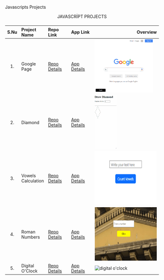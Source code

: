 Javascripts Projects

<table class="table">
  <caption>JAVASCRİPT PROJECTS<caption>
  <thead>
    <tr>
      <th>S.Nu</td>
      <th align="left" width="15%">Project Name</th>
      <th align="left" width="15%">Repo Link</th>
      <th align="left">App Link</th>
      <th align="right">Overview</th>
    </tr>
  </thead>
  <tbody>
    <tr>
      <td align=center >1.</td>
      <td>Google Page</td>
      <td><a href="https://github.com/Tolga-Han-Yilmaz/google-landing-project" target="_blank">Repo Details</td>
      <td><a href="https://tolga-han-yilmaz.github.io/google-landing-project/" target="_blank">App Details</td>
      <td><img src="./img/1-google.gif" alt="google" height="175px"></td>
    </tr>
    <tr>
      <td align=center >2.</td>
      <td>Diamond</td>
      <td><a href="https://github.com/Tolga-Han-Yilmaz/Diamond_Javascript" target="_blank">Repo Details</td>
      <td><a href="https://tolga-han-yilmaz.github.io/Diamond_Javascript/" target="_blank">App Details</td>
      <td><img src="./img/2-diamond.gif" alt="alis-veris" height="175px"></td>
    </tr>
    <tr>
      <td align=center >3.</td>
      <td>Vowels Calculation</td>
      <td><a href="https://github.com/Tolga-Han-Yilmaz/Vowels" target="_blank">Repo Details</td>
      <td><a href="https://tolga-han-yilmaz.github.io/Vowels/" target="_blank">App Details</td>
      <td><img src="./img/3-vowels.gif" alt="vowels" height="175px"></td>
    </tr>
    <tr>
      <td align=center >4.</td>
      <td>Roman Numbers</td>
      <td><a href="https://github.com/Tolga-Han-Yilmaz/Roman_Numbers" target="_blank">Repo Details</td>
      <td><a href="https://tolga-han-yilmaz.github.io/Roman_Numbers/" target="_blank">App Details</td>
      <td><img src="./img/4-roman.gif" alt="roman numbers" height="175px"></td>
    </tr>
    <tr>
      <td align=center >5.</td>
      <td>Digital O'Clock</td>
      <td><a href="https://github.com/Tolga-Han-Yilmaz/Digital_O-Clock" target="_blank">Repo Details</td>
      <td><a href="https://tolga-han-yilmaz.github.io/Digital_O-Clock/" target="_blank">App Details</td>
      <td><img src="./img/5-digital.gif" alt="digital o'clock" height="175px"></td>
    </tr>
  </tbody>
</table>